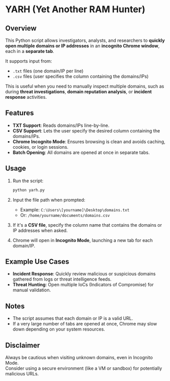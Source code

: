 
# YARH (Yet Another RAM Hunter)


## Overview

This Python script allows investigators, analysts, and researchers to **quickly open multiple domains or IP addresses** in an **incognito Chrome window**, each in a **separate tab**.

It supports input from:
- `.txt` files (one domain/IP per line)
- `.csv` files (user specifies the column containing the domains/IPs)

This is useful when you need to manually inspect multiple domains, such as during **threat investigations**, **domain reputation analysis**, or **incident response** activities.


## Features

- **TXT Support**: Reads domains/IPs line-by-line.
- **CSV Support**: Lets the user specify the desired column containing the domains/IPs.
- **Chrome Incognito Mode**: Ensures browsing is clean and avoids caching, cookies, or login sessions.
- **Batch Opening**: All domains are opened at once in separate tabs.



## Usage

1. Run the script:
    ```bash
    python yarh.py
    ```

2. Input the file path when prompted:
    - Example: `C:\Users\[yourname]\Desktop\domains.txt`
    - Or: `/home/yourname/documents/domains.csv`

3. If it's a **CSV file**, specify the column name that contains the domains or IP addresses when asked.

4. Chrome will open in **Incognito Mode**, launching a new tab for each domain/IP.


## Example Use Cases

- **Incident Response**: Quickly review malicious or suspicious domains gathered from logs or threat intelligence feeds.
- **Threat Hunting**: Open multiple IoCs (Indicators of Compromise) for manual validation.


## Notes

- The script assumes that each domain or IP is a valid URL. 
- If a very large number of tabs are opened at once, Chrome may slow down depending on your system resources.


## Disclaimer

Always be cautious when visiting unknown domains, even in Incognito Mode.  
Consider using a secure environment (like a VM or sandbox) for potentially malicious URLs.

